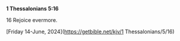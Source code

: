 **1 Thessalonians 5:16**

16 Rejoice evermore.

[Friday 14-June, 2024](https://getbible.net/kjv/1 Thessalonians/5/16)
